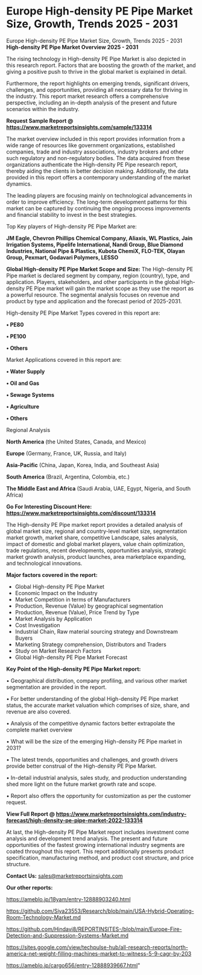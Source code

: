 # Europe High-density PE Pipe Market Size, Growth, Trends 2025 - 2031
Europe High-density PE Pipe Market Size, Growth, Trends 2025 - 2031
<Strong> High-density PE Pipe Market Overview 2025 - 2031</strong>

The rising technology in High-density PE Pipe Market is also depicted in this research report. Factors that are boosting the growth of the market, and giving a positive push to thrive in the global market is explained in detail.

Furthermore, the report highlights on emerging trends, significant drivers, challenges, and opportunities, providing all necessary data for thriving in the industry. This report market research offers a comprehensive perspective, including an in-depth analysis of the present and future scenarios within the industry.

<strong>Request Sample Report @ <a href=https://www.marketreportsinsights.com/sample/133314>https://www.marketreportsinsights.com/sample/133314</a></strong>

The market overview included in this report provides information from a wide range of resources like government organizations, established companies, trade and industry associations, industry brokers and other such regulatory and non-regulatory bodies. The data acquired from these organizations authenticate the High-density PE Pipe research report, thereby aiding the clients in better decision making. Additionally, the data provided in this report offers a contemporary understanding of the market dynamics.

The leading players are focusing mainly on technological advancements in order to improve efficiency. The long-term development patterns for this market can be captured by continuing the ongoing process improvements and financial stability to invest in the best strategies.

Top Key players of High-density PE Pipe Market are:

<strong>JM Eagle, Chevron Phillips Chemical Company, Aliaxis, WL Plastics, Jain Irrigation Systems, Pipelife International, Nandi Group, Blue Diamond Industries, National Pipe & Plastics, Kubota ChemiX, FLO-TEK, Olayan Group, Pexmart, Godavari Polymers, LESSO</strong>

<strong><b>Global High-density PE Pipe Market Scope and Size:</b></strong>
The High-density PE Pipe market is declared segment by company, region (country), type, and application. Players, stakeholders, and other participants in the global High-density PE Pipe market will gain the market scope as they use the report as a powerful resource. The segmental analysis focuses on revenue and product by type and application and the forecast period of 2025-2031.

High-density PE Pipe Market Types covered in this report are:

<strong>• PE80

• PE100

• Others</strong>

Market Applications covered in this report are:

<strong>• Water Supply

• Oil and Gas

• Sewage Systems

• Agriculture

• Others</strong> 

Regional Analysis

<strong>North America</strong> (the United States, Canada, and Mexico)

<strong>Europe</strong> (Germany, France, UK, Russia, and Italy)

<strong>Asia-Pacific</strong> (China, Japan, Korea, India, and Southeast Asia)

<strong>South America</strong> (Brazil, Argentina, Colombia, etc.)

<strong>The Middle East and Africa</strong> (Saudi Arabia, UAE, Egypt, Nigeria, and South Africa)

<strong>Go For Interesting Discount Here: <a href=https://www.marketreportsinsights.com/discount/133314>https://www.marketreportsinsights.com/discount/133314</a></strong>

The High-density PE Pipe market report provides a detailed analysis of global market size, regional and country-level market size, segmentation market growth, market share, competitive Landscape, sales analysis, impact of domestic and global market players, value chain optimization, trade regulations, recent developments, opportunities analysis, strategic market growth analysis, product launches, area marketplace expanding, and technological innovations.

<strong><b>Major factors covered in the report:</b></strong>
<ul>
  <li>Global High-density PE Pipe Market </li>
  <li>Economic Impact on the Industry</li>
  <li>Market Competition in terms of Manufacturers</li>
  <li>Production, Revenue (Value) by geographical segmentation</li>
  <li>Production, Revenue (Value), Price Trend by Type</li>
  <li>Market Analysis by Application</li>
  <li>Cost Investigation</li>
  <li>Industrial Chain, Raw material sourcing strategy and Downstream Buyers</li>
  <li>Marketing Strategy comprehension, Distributors and Traders</li>
  <li>Study on Market Research Factors</li>
  <li>Global High-density PE Pipe Market Forecast</li>
</ul>

<strong><b>Key Point of the High-density PE Pipe Market report:</b></strong>

• Geographical distribution, company profiling, and various other market segmentation are provided in the report.

• For better understanding of the global High-density PE Pipe market status, the accurate market valuation which comprises of size, share, and revenue are also covered.

• Analysis of the competitive dynamic factors better extrapolate the complete market overview

• What will be the size of the emerging High-density PE Pipe market in 2031?

• The latest trends, opportunities and challenges, and growth drivers provide better construal of the High-density PE Pipe Market.

• In-detail industrial analysis, sales study, and production understanding shed more light on the future market growth rate and scope.

• Report also offers the opportunity for customization as per the customer request.

<strong><b>View Full Report @ <a href=https://www.marketreportsinsights.com/industry-forecast/high-density-pe-pipe-market-2022-133314>https://www.marketreportsinsights.com/industry-forecast/high-density-pe-pipe-market-2022-133314</a></b></strong>


At last, the High-density PE Pipe Market report includes investment come analysis and development trend analysis. The present and future opportunities of the fastest growing international industry segments are coated throughout this report. This report additionally presents product specification, manufacturing method, and product cost structure, and price structure.

<strong>Contact Us:</strong>
sales@marketreportsinsights.com

<strong>Our other reports:</strong>

<a href=https://ameblo.jp/18yam/entry-12888903240.html>https://ameblo.jp/18yam/entry-12888903240.html</a>

<a href=https://github.com/Siya23553/Research/blob/main/USA-Hybrid-Operating-Room-Technology-Market.md>https://github.com/Siya23553/Research/blob/main/USA-Hybrid-Operating-Room-Technology-Market.md</a>

<a href=https://github.com/Hindavi8/REPORTINSITES-/blob/main/Europe-Fire-Detection-and-Suppression-Systems-Market.md>https://github.com/Hindavi8/REPORTINSITES-/blob/main/Europe-Fire-Detection-and-Suppression-Systems-Market.md</a>

<a href=https://sites.google.com/view/techpulse-hub/all-research-reports/north-america-net-weight-filling-machines-market-to-witness-5-9-cagr-by-203>https://sites.google.com/view/techpulse-hub/all-research-reports/north-america-net-weight-filling-machines-market-to-witness-5-9-cagr-by-203</a>

<a href=https://ameblo.jp/cargo656/entry-12888939667.html>https://ameblo.jp/cargo656/entry-12888939667.html</a>"
